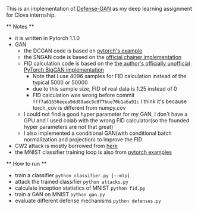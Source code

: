 This is an implementation of [Defense-GAN](https://openreview.net/pdf?id=BkJ3ibb0-) as my deep learning assignment for Clova internship.

** Notes **
* it is written in Pytorch 1.1.0
* GAN
    * the DCGAN code is based on [pytorch's example](https://github.com/pytorch/tutorials/blob/master/beginner_source/dcgan_faces_tutorial.py)
    * the SNGAN code is based on the [official chainer implementation](https://github.com/pfnet-research/sngan_projection)
    * FID calculation code is based on the [the author's officially unofficial PyTorch BigGAN implementation](https://github.com/ajbrock/BigGAN-PyTorch)
        * Note that I use 4096 samples for FID calculation instead of the typical 5000 or 50000
        * due to this sample size, FID of real data is 1.25 instead of 0
        * FID calculation was wrong before commit `fff7a61656eeea9dd89adc9d877bbe70b1a6a91c` I think it's because torch_cov is different from numpy.cov
    * I could not find a good hyper parameter for my GAN, I don't have a GPU and I used colab with the wrong FID calculator(so the founded hyper parameters are not that great)
    * I also implemented a conditional GAN(with conditional batch normalization and projection) to improve the FID 
* CW2 attack is mostly borrowed from [here](https://github.com/kkew3/pytorch-cw2/)
* the MNIST classifier training loop is also from [pytorch examples](https://github.com/pytorch/examples/blob/master/mnist/main.py)

** How to run **
* train a classifier ``python classifier.py [--mlp]``
* attack the trained classifier ``python attacks.py``
* calculate inception statistics of MNIST ``python fid.py``
* train a GAN on MNIST ``python gan.py``
* evaluate different defense mechanisms ``python defenses.py``